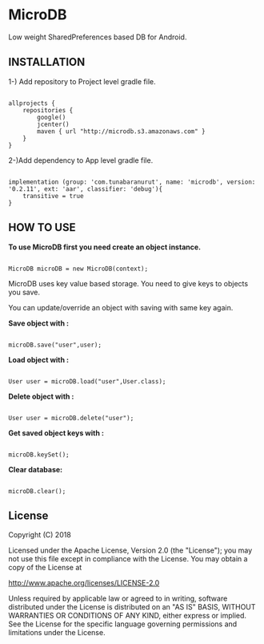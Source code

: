 # MicroDB

Low weight SharedPreferences based DB for Android.

## INSTALLATION

1-) Add repository to Project level gradle file.
```

allprojects {
    repositories {
        google()
        jcenter()
        maven { url "http://microdb.s3.amazonaws.com" }
    }
}

```

2-)Add dependency to App level gradle file.
```

implementation (group: 'com.tunabaranurut', name: 'microdb', version: '0.2.11', ext: 'aar', classifier: 'debug'){
    transitive = true
}

```
## HOW TO USE

**To use MicroDB first you need create an object instance.**

```

MicroDB microDB = new MicroDB(context);

```

MicroDB uses key value based storage. You need to give keys to objects you save.

You can update/override an object with saving with same key again.

**Save object with :** 

```

microDB.save("user",user);

```

**Load object with :**

```

User user = microDB.load("user",User.class);

```

**Delete object with :**

```

User user = microDB.delete("user");

```

**Get saved object keys with :**

```

microDB.keySet();

```

**Clear database:**

```

microDB.clear();

```

## License

Copyright (C) 2018

Licensed under the Apache License, Version 2.0 (the "License");
you may not use this file except in compliance with the License.
You may obtain a copy of the License at

http://www.apache.org/licenses/LICENSE-2.0

Unless required by applicable law or agreed to in writing, software
distributed under the License is distributed on an "AS IS" BASIS,
WITHOUT WARRANTIES OR CONDITIONS OF ANY KIND, either express or implied.
See the License for the specific language governing permissions and
limitations under the License.

